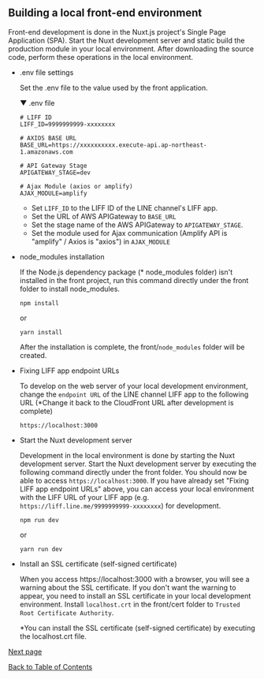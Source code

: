## Building a local front-end environment

Front-end development is done in the Nuxt.js project's Single Page Application (SPA). Start the Nuxt development server and static build the production module in your local environment. After downloading the source code, perform these operations in the local environment.

- .env file settings

    Set the .env file to the value used by the front application.

    ▼ .env file
    ````
    # LIFF ID
    LIFF_ID=9999999999-xxxxxxxx

    # AXIOS BASE URL
    BASE_URL=https://xxxxxxxxxx.execute-api.ap-northeast-1.amazonaws.com

    # API Gateway Stage
    APIGATEWAY_STAGE=dev

    # Ajax Module (axios or amplify)
    AJAX_MODULE=amplify
    ````

    - Set `LIFF_ID` to the LIFF ID of the LINE channel's LIFF app.
    - Set the URL of AWS APIGateway to `BASE_URL`
    - Set the stage name of the AWS APIGateway to `APIGATEWAY_STAGE`.
    - Set the module used for Ajax communication (Amplify API is "amplify" / Axios is "axios") in `AJAX_MODULE`

- node_modules installation

    If the Node.js dependency package (* node_modules folder) isn't installed in the front project, run this command directly under the front folder to install node_modules.
    ```
    npm install
    ```
    or
    ```
    yarn install
    ```
    After the installation is complete, the front/`node_modules` folder will be created.

- Fixing LIFF app endpoint URLs

    To develop on the web server of your local development environment, change the `endpoint URL` of the LINE channel LIFF app to the following URL (*Change it back to the CloudFront URL after development is complete)
    ```
    https://localhost:3000
    ```

- Start the Nuxt development server

    Development in the local environment is done by starting the Nuxt development server. Start the Nuxt development server by executing the following command directly under the front folder. You should now be able to access `https://localhost:3000`. If you have already set "Fixing LIFF app endpoint URLs" above, you can access your local environment with the LIFF URL of your LIFF app (e.g. `https://liff.line.me/9999999999-xxxxxxxx`) for development.
    ```
    npm run dev
    ```
    or
    ```
    yarn run dev
    ```

- Install an SSL certificate (self-signed certificate)

    When you access https://localhost:3000 with a browser, you will see a warning about the SSL certificate. If you don't want the warning to appear, you need to install an SSL certificate in your local development environment. Install `localhost.crt` in the front/cert folder to `Trusted Root Certificate Authority`.  

    *You can install the SSL certificate (self-signed certificate) by executing the localhost.crt file.

[Next page](test-data-charge.md)  

[Back to Table of Contents](README_en.md)
